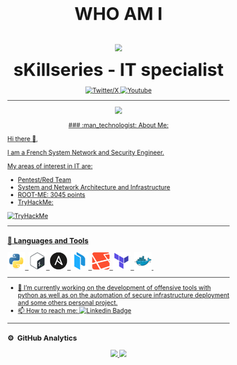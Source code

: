 <p align="center"><b style=font-size:40px>WHO AM I</b></p>
<p align="center">
<br>
<samp>
<div id="header" align="center">
<img src="https://media.giphy.com/media/BemKqR9RDK4V2/giphy.gif" width="250"/>
</div>
<p align="center"><b style=font-size:40px> sKillseries - IT specialist</b></p>
</samp>
</p>
<p align="center">
  <a href="https://twitter.com/sKillseries"><img alt="Twitter/X" src="https://img.shields.io/twitter/follow/sKillseries">
  <a href="https://www.youtube.com/channel/UCKdnf08iK81xzOzl1Bg0PEw"><img alt="Youtube" src="https://img.shields.io/youtube/channel/subscribers/UCKdnf08iK81xzOzl1Bg0PEw">
</p>

---
<div id="header" align="center">
  <img src="https://media.giphy.com/media/YQduDHR3pMlwunQptu/giphy.gif" width="150"/>
</div>
<p align="center">
### :man_technologist: About Me:
</p>

Hi there 👋,

I am a French System Network and Security Engineer.

My areas of interest in IT are:
- Pentest/Red Team
- System and Network Architecture and Infrastructure
- ROOT-ME: 3045 points
- TryHackMe:
<img src="https://tryhackme-badges.s3.amazonaws.com/skillseries.png" alt="TryHackMe">

---

### 🧰 Languages and Tools

<div>
  <img src="https://github.com/devicons/devicon/blob/master/icons/python/python-original.svg" title="Python" alt="Python" width="40"/>&nbsp;
  <img src="https://github.com/devicons/devicon/blob/master/icons/bash/bash-original.svg" title="Bash" alt="Bash" width="40"/>&nbsp;
  <img src="https://github.com/devicons/devicon/blob/master/icons/ansible/ansible-original.svg" title="Ansible" alt="Ansible" width="40"/>&nbsp;
  <img src="https://github.com/devicons/devicon/blob/master/icons/packer/packer-original.svg" title="Packer" alt="Packer" width="40"/>&nbsp;
  <img src="https://github.com/devicons/devicon/blob/master/icons/laravel/laravel-plain.svg" title="Laravel" alt="Laravel" width="40"/>&nbsp;
  <img src="https://github.com/devicons/devicon/blob/master/icons/terraform/terraform-original.svg" title="Terraform" alt="Terraform" width="40"/>&nbsp;
  <img src="https://github.com/devicons/devicon/blob/master/icons/docker/docker-original.svg" title="Docker" alt="Docker" width="40"/>&nbsp;
</div>

---

- 🔭 I’m currently working on the development of offensive tools with python as well as on the automation of secure infrastructure deployment and some others personal project.
- 📫 How to reach me: [![Linkedin Badge ](https://img.shields.io/badge/-sKillseries-blue?style=flat&logo=Linkedin&logoColor=white)](https://www.linkedin.com/in/👨🏾‍💻-matthieu-belleau-644157172/)

<!--
**sKillseries/sKillseries** is a ✨ _special_ ✨ repository because its `README.md` (this file) appears on your GitHub profile.

Here are some ideas to get you started:

- 🔭 I’m currently working on ...
- 🌱 I’m currently learning ...
- 👯 I’m looking to collaborate on ...
- 🤔 I’m looking for help with ...
- 💬 Ask me about ...
- 📫 How to reach me: ...
- 😄 Pronouns: ...
- ⚡ Fun fact: ...
-->

---

### ⚙️ &nbsp;GitHub Analytics

<p align="center">
<a href="https://github.com/sKillseries">
  <img height="180em" src="https://github-readme-stats-eight-theta.vercel.app/api?username=sKillseries&show_icons=true&theme=algolia&include_all_commits=true&count_private=true"/>
  <img height="180em" src="https://github-readme-stats-eight-theta.vercel.app/api/top-langs/?username=sKillseries&layout=compact&langs_count=8&theme=algolia"/>
</a>
</p>
